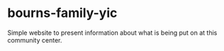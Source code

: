 # bourns-family-yic
Simple website to present information about what is being put on at this community center. 
